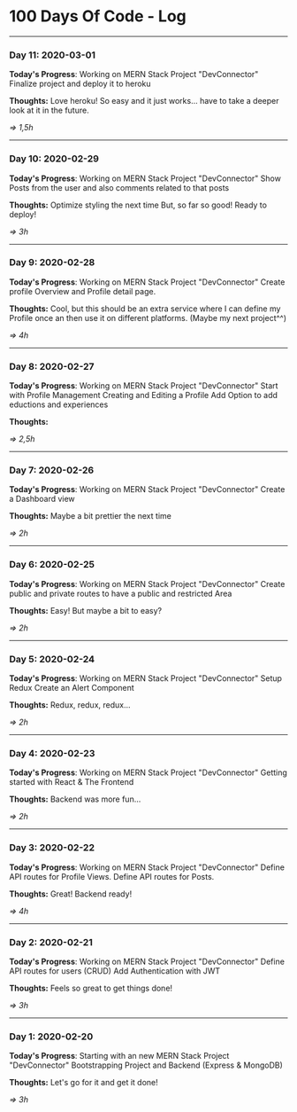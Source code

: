 # 100 Days Of Code - Log

---------------------------------------

### Day 11: 2020-03-01

**Today's Progress**:
Working on MERN Stack Project "DevConnector"
Finalize project and deploy it to heroku

**Thoughts:**
Love heroku! So easy and it just works... have to take a deeper look at it in the future.

_&rArr; 1,5h_


---------------------------------------

### Day 10: 2020-02-29

**Today's Progress**:
Working on MERN Stack Project "DevConnector"
Show Posts from the user and also comments related to that posts

**Thoughts:**
Optimize styling the next time
But, so far so good! Ready to deploy!

_&rArr; 3h_

---------------------------------------

### Day 9: 2020-02-28

**Today's Progress**:
Working on MERN Stack Project "DevConnector"
Create profile Overview and Profile detail page.

**Thoughts:**
Cool, but this should be an extra service where I can define my Profile once an then use it on different platforms.
(Maybe my next project^^)

_&rArr; 4h_

---------------------------------------

### Day 8: 2020-02-27

**Today's Progress**:
Working on MERN Stack Project "DevConnector"
Start with Profile Management
Creating and Editing a Profile
Add Option to add eductions and experiences

**Thoughts:**


_&rArr; 2,5h_

---------------------------------------

### Day 7: 2020-02-26

**Today's Progress**:
Working on MERN Stack Project "DevConnector"
Create a Dashboard view

**Thoughts:**
Maybe a bit prettier the next time

_&rArr; 2h_

---------------------------------------

### Day 6: 2020-02-25

**Today's Progress**:
Working on MERN Stack Project "DevConnector"
Create public and private routes to have a public and restricted Area

**Thoughts:**
Easy! But maybe a bit to easy?

_&rArr; 2h_

---------------------------------------

### Day 5: 2020-02-24

**Today's Progress**:
Working on MERN Stack Project "DevConnector"
Setup Redux
Create an Alert Component

**Thoughts:**
Redux, redux, redux...

_&rArr; 2h_


---------------------------------------

### Day 4: 2020-02-23

**Today's Progress**:
Working on MERN Stack Project "DevConnector"
Getting started with React & The Frontend

**Thoughts:**
Backend was more fun...

_&rArr; 2h_

---------------------------------------

### Day 3: 2020-02-22

**Today's Progress**:
Working on MERN Stack Project "DevConnector"
Define API routes for Profile Views.
Define API routes for Posts.

**Thoughts:**
Great! Backend ready!

_&rArr; 4h_

---------------------------------------

### Day 2: 2020-02-21

**Today's Progress**:
Working on MERN Stack Project "DevConnector"
Define API routes for users (CRUD)
Add Authentication with JWT

**Thoughts:**
Feels so great to get things done!

_&rArr; 3h_

---------------------------------------

### Day 1: 2020-02-20

**Today's Progress**:
Starting with an new MERN Stack Project "DevConnector"
Bootstrapping Project and Backend (Express & MongoDB)

**Thoughts:**
Let's go for it and get it done!

_&rArr; 3h_
